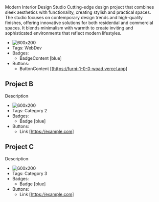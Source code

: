 Modern Interior Design Studio
Сutting-edge design project that combines sleek aesthetics with functionality, creating stylish and practical spaces. The studio focuses on contemporary design trends and high-quality finishes, offering innovative solutions for both residential and commercial spaces. It blends minimalism with warmth to create inviting and sophisticated environments that reflect modern lifestyles.
- ![600x200](https://via.placeholder.com/600x200)
- Tags: WebDev
- Badges:
  - BadgeContent [blue]
- Buttons:
  - ButtonContent [(https://furni-1-0-0-woad.vercel.app]

## Project B
Description
- ![600x200](https://via.placeholder.com/600x200)
- Tags: Category 2
- Badges:
  - Badge [blue]
- Buttons:
  - Link [https://example.com]

## Project C
Description
- ![600x200](https://via.placeholder.com/600x200) 
- Tags: Category 3
- Badges:
  - Badge [blue]
- Buttons:
  - Link [https://example.com]